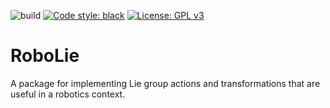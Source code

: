![build](https://github.com/estorvik/robolie/workflows/Build%20test/badge.svg)
[![Code style: black](https://img.shields.io/badge/code%20style-black-000000.svg)](https://github.com/psf/black)
[![License: GPL v3](https://img.shields.io/badge/License-GPLv3-blue.svg)](https://www.gnu.org/licenses/gpl-3.0)

# RoboLie
A package for implementing Lie group actions and transformations that are useful in a robotics context. 